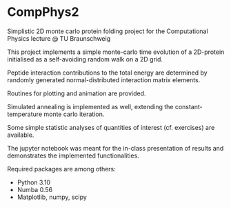 # CompPhys2
Simplistic 2D monte carlo protein folding project for the Computational Physics lecture @ TU Braunschweig

This project implements a simple monte-carlo time evolution of a 2D-protein initialised as a self-avoiding random walk on a 2D grid.

Peptide interaction contributions to the total energy are determined by randomly generated normal-distributed interaction matrix elements.

Routines for plotting and animation are provided.

Simulated annealing is implemented as well, extending the constant-temperature monte carlo iteration.

Some simple statistic analyses of quantities of interest (cf. exercises) are available.

The jupyter notebook was meant for the in-class presentation of results and demonstrates the implemented functionalities.

Required packages are among others:
- Python 3.10
- Numba 0.56
- Matplotlib, numpy, scipy

